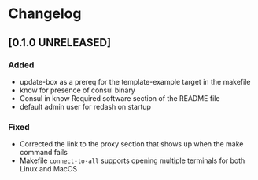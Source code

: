 # Changelog

## [0.1.0 UNRELEASED]

### Added
- update-box as a prereq for the template-example target in the makefile
- know for presence of consul binary
- Consul in know Required software section of the README file
- default admin user for redash on startup

### Fixed
- Corrected the link to the proxy section that shows up when the make command fails
- Makefile `connect-to-all` supports opening multiple terminals for both Linux and MacOS